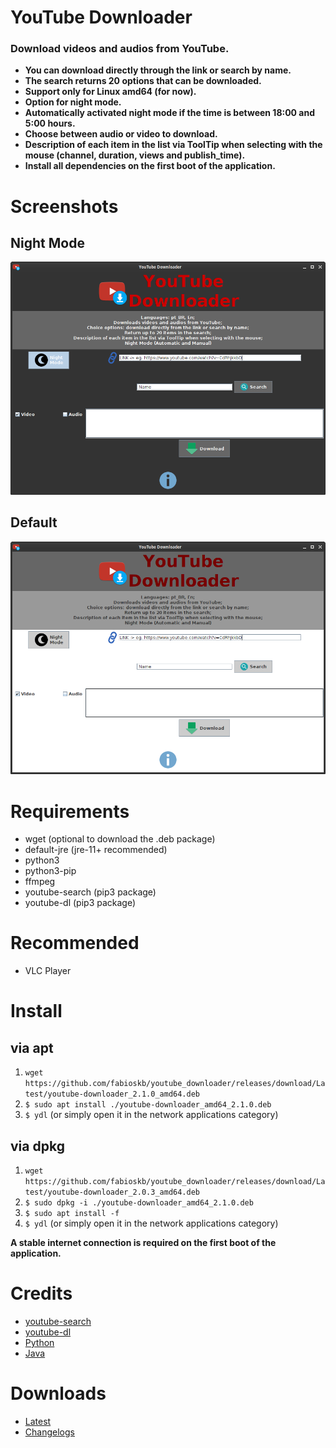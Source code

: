 # YouTube Downloader
### Download videos and audios from YouTube.
* **You can download directly through the link or search by name.** 
* **The search returns 20 options that can be downloaded.**
* **Support only for Linux amd64 (for now).**
* **Option for night mode.**
* **Automatically activated night mode if the time is between 18:00 and 5:00 hours.**
* **Choose between audio or video to download.**
* **Description of each item in the list via ToolTip when selecting with the mouse (channel, duration, views and publish_time).**
* **Install all dependencies on the first boot of the application.**

# Screenshots
## Night Mode
![ydlNightMode](./screenshots/youtube_downloader_night_mode.png "Night Mode YouTube Downloader")
## Default
![ydl](./screenshots/youtube_downloader.png "Default YouTube Downloader")

# Requirements
* wget (optional to download the .deb package)
* default-jre (jre-11+ recommended)
* python3
* python3-pip
* ffmpeg
* youtube-search (pip3 package)
* youtube-dl (pip3 package)

# Recommended
* VLC Player

# Install
## via apt
1. `wget https://github.com/fabioskb/youtube_downloader/releases/download/Latest/youtube-downloader_2.1.0_amd64.deb` 
2. `$ sudo apt install ./youtube-downloader_amd64_2.1.0.deb` 
1. `$ ydl` (or simply open it in the network applications category)
## via dpkg 
1. `wget https://github.com/fabioskb/youtube_downloader/releases/download/Latest/youtube-downloader_2.0.3_amd64.deb` 
2. `$ sudo dpkg -i ./youtube-downloader_amd64_2.1.0.deb` 
3. `$ sudo apt install -f`
4. `$ ydl` (or simply open it in the network applications category)

**A stable internet connection is required on the first boot of the application.**

# Credits
* [youtube-search](https://pypi.org/project/youtube-search/ "Python function for searching for youtube videos to avoid using their heavily rate-limited API")
* [youtube-dl](https://pypi.org/project/youtube_dl/ "Command-line program to download videos from YouTube.com and other video sites")
* [Python](https://www.python.org/ "Python site")
* [Java](https://www.java.com "Java site")

# Downloads
* <a href="https://github.com/fabioskb/youtube_downloader/releases/Latest">Latest</a>
* <a href="https://github.com/fabioskb/changes/blob/main/youdl.md">Changelogs</a>
